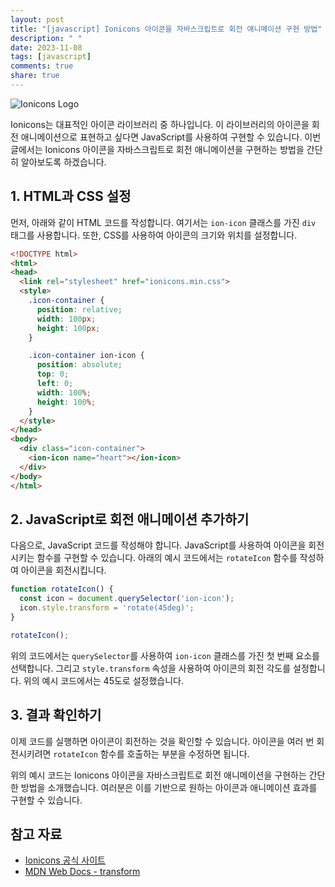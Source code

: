 ```yaml
---
layout: post
title: "[javascript] Ionicons 아이콘을 자바스크립트로 회전 애니메이션 구현 방법"
description: " "
date: 2023-11-08
tags: [javascript]
comments: true
share: true
---
```

![Ionicons Logo](https://ionicons.com/img/ionicons-logo.png)

Ionicons는 대표적인 아이콘 라이브러리 중 하나입니다. 이 라이브러리의 아이콘을 회전 애니메이션으로 표현하고 싶다면 JavaScript를 사용하여 구현할 수 있습니다. 이번 글에서는 Ionicons 아이콘을 자바스크립트로 회전 애니메이션을 구현하는 방법을 간단히 알아보도록 하겠습니다.

## 1. HTML과 CSS 설정
먼저, 아래와 같이 HTML 코드를 작성합니다. 여기서는 `ion-icon` 클래스를 가진 `div` 태그를 사용합니다. 또한, CSS를 사용하여 아이콘의 크기와 위치를 설정합니다.

```html
<!DOCTYPE html>
<html>
<head>
  <link rel="stylesheet" href="ionicons.min.css">
  <style>
    .icon-container {
      position: relative;
      width: 100px;
      height: 100px;
    }

    .icon-container ion-icon {
      position: absolute;
      top: 0;
      left: 0;
      width: 100%;
      height: 100%;
    }
  </style>
</head>
<body>
  <div class="icon-container">
    <ion-icon name="heart"></ion-icon>
  </div>
</body>
</html>
```

## 2. JavaScript로 회전 애니메이션 추가하기
다음으로, JavaScript 코드를 작성해야 합니다. JavaScript를 사용하여 아이콘을 회전시키는 함수를 구현할 수 있습니다. 아래의 예시 코드에서는 `rotateIcon` 함수를 작성하여 아이콘을 회전시킵니다.

```javascript
function rotateIcon() {
  const icon = document.querySelector('ion-icon');
  icon.style.transform = 'rotate(45deg)';
}

rotateIcon();
```

위의 코드에서는 `querySelector`를 사용하여 `ion-icon` 클래스를 가진 첫 번째 요소를 선택합니다. 그리고 `style.transform` 속성을 사용하여 아이콘의 회전 각도를 설정합니다. 위의 예시 코드에서는 45도로 설정했습니다.

## 3. 결과 확인하기
이제 코드를 실행하면 아이콘이 회전하는 것을 확인할 수 있습니다. 아이콘을 여러 번 회전시키려면 `rotateIcon` 함수를 호출하는 부분을 수정하면 됩니다.

위의 예시 코드는 Ionicons 아이콘을 자바스크립트로 회전 애니메이션을 구현하는 간단한 방법을 소개했습니다. 여러분은 이를 기반으로 원하는 아이콘과 애니메이션 효과를 구현할 수 있습니다.

## 참고 자료
- [Ionicons 공식 사이트](https://ionicons.com)
- [MDN Web Docs - transform](https://developer.mozilla.org/ko/docs/Web/CSS/transform)